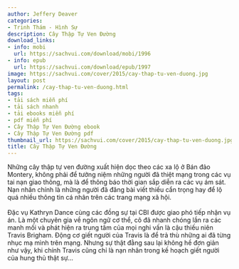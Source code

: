 ```yaml
---
author: Jeffery Deaver
categories:
- Trinh Thám - Hình Sự
description: Cây Thập Tự Ven Đường
download_links:
- info: mobi
  url: https://sachvui.com/download/mobi/1996
- info: epub
  url: https://sachvui.com/download/epub/1997
image: https://sachvui.com/cover/2015/cay-thap-tu-ven-duong.jpg
layout: post
permalink: /cay-thap-tu-ven-duong.html
tags:
- tải sách miễn phí
- tải sách nhanh
- tải ebooks miễn phí
- pdf miễn phí
- Cây Thập Tự Ven Đường ebook
- Cây Thập Tự Ven Đường pdf
thumbnail_url: https://sachvui.com/cover/2015/cay-thap-tu-ven-duong.jpg
title: Cây Thập Tự Ven Đường
---
```


 <div class="item-desc text-justify"> <p>Những cây thập tự ven đường xuất hiện dọc theo các xa lộ ở Bán đảo Montery, không phải để tưởng niệm những người đã thiệt mạng trong các vụ tai nạn giao thông, mà là để thông báo thời gian sắp diễn ra các vụ ám sát. Nạn nhân chính là những người đã đăng bài viết thiếu cẩn trọng hay để lộ quá nhiều thông tin cá nhân trên các trang mạng xã hội.<br><br>Đặc vụ Kathryn Dance cùng các đồng sự tại CBI được giao phó tiếp nhận vụ án. Là một chuyên gia về ngôn ngữ cơ thể, cô đã nhanh chóng lần ra các manh mối và phát hiện ra trung tâm của mọi nghi vấn là cậu thiếu niên Travis Brigham. Động cơ giết người của Travis là để trả thù những ai đã từng nhục mạ mình trên mạng. Nhưng sự thật đằng sau lại không hề đơn giản như vậy, khi chính Travis cũng chỉ là nạn nhân trong kế hoạch giết người của hung thủ thật sự...​</p> </div>